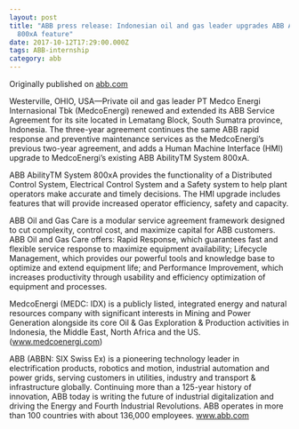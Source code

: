 ```yaml
---
layout: post
title: "ABB press release: Indonesian oil and gas leader upgrades ABB Ability
  800xA feature"
date: 2017-10-12T17:29:00.000Z
tags: ABB-internship
category: abb
---
```

Originally published on [abb.com](http://www04.abb.com/global/abbzh/abbzh251.nsf!OpenDatabase&db=/global/abbzh/abbzh250.nsf&v=553E&e=us&url=/global/seitp/seitp202.nsf/0/0AD3FA53B536C42EC12581860066A50B!OpenDocument)

Westerville, OHIO, USA—Private oil and gas leader PT Medco Energi Internasional Tbk (MedcoEnergi) renewed and extended its ABB Service Agreement for its site located in Lematang Block, South Sumatra province, Indonesia. The three-year agreement continues the same ABB rapid response and preventive maintenance services as the MedcoEnergi’s previous two-year agreement, and adds a Human Machine Interface (HMI) upgrade to MedcoEnergi’s existing ABB AbilityTM System 800xA.



ABB AbilityTM System 800xA provides the functionality of a Distributed Control System, Electrical Control System and a Safety system to help plant operators make accurate and timely decisions. The HMI upgrade includes features that will provide increased operator efficiency, safety and capacity.



ABB Oil and Gas Care is a modular service agreement framework designed to cut complexity, control cost, and maximize capital for ABB customers. ABB Oil and Gas Care offers: Rapid Response, which guarantees fast and flexible service response to maximize equipment availability; Lifecycle Management, which provides our powerful tools and knowledge base to optimize and extend equipment life; and Performance Improvement, which increases productivity through usability and efficiency optimization of equipment and processes.



MedcoEnergi (MEDC: IDX) is a publicly listed, integrated energy and natural resources company with significant interests in Mining and Power Generation alongside its core Oil & Gas Exploration & Production activities in Indonesia, the Middle East, North Africa and the US. (www.medcoenergi.com)



ABB (ABBN: SIX Swiss Ex) is a pioneering technology leader in electrification products, robotics and motion, industrial automation and power grids, serving customers in utilities, industry and transport & infrastructure globally. Continuing more than a 125-year history of innovation, ABB today is writing the future of industrial digitalization and driving the Energy and Fourth Industrial Revolutions. ABB operates in more than 100 countries with about 136,000 employees. www.abb.com
